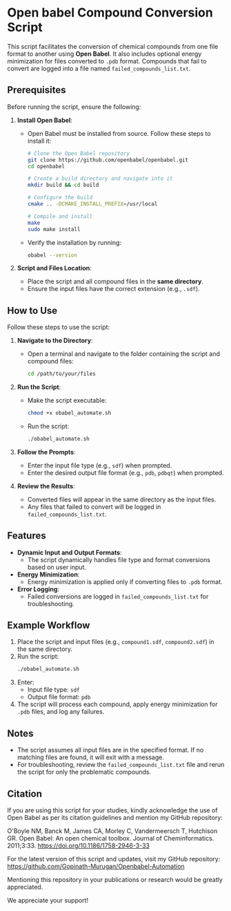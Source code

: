 # Open babel Compound Conversion Script

This script facilitates the conversion of chemical compounds from one file format to another using **Open Babel**. It also includes optional energy minimization for files converted to `.pdb` format. Compounds that fail to convert are logged into a file named `failed_compounds_list.txt`.

## Prerequisites

Before running the script, ensure the following:

1. **Install Open Babel**:
   - Open Babel must be installed from source. Follow these steps to install it:
     ```bash
     # Clone the Open Babel repository
     git clone https://github.com/openbabel/openbabel.git
     cd openbabel
     
     # Create a build directory and navigate into it
     mkdir build && cd build
     
     # Configure the build
     cmake .. -DCMAKE_INSTALL_PREFIX=/usr/local
     
     # Compile and install
     make
     sudo make install
     ```
   - Verify the installation by running:
     ```bash
     obabel --version
     ```

2. **Script and Files Location**:
   - Place the script and all compound files in the **same directory**.
   - Ensure the input files have the correct extension (e.g., `.sdf`).

## How to Use

Follow these steps to use the script:

1. **Navigate to the Directory**:
   - Open a terminal and navigate to the folder containing the script and compound files:
     ```bash
     cd /path/to/your/files
     ```

2. **Run the Script**:
   - Make the script executable:
     ```bash
     chmod +x obabel_automate.sh
     ```
   - Run the script:
     ```bash
     ./obabel_automate.sh
     ```

3. **Follow the Prompts**:
   - Enter the input file type (e.g., `sdf`) when prompted.
   - Enter the desired output file format (e.g., `pdb`, `pdbqt`) when prompted.

4. **Review the Results**:
   - Converted files will appear in the same directory as the input files.
   - Any files that failed to convert will be logged in `failed_compounds_list.txt`.

## Features

- **Dynamic Input and Output Formats**:
  - The script dynamically handles file type and format conversions based on user input.
- **Energy Minimization**:
  - Energy minimization is applied only if converting files to `.pdb` format.
- **Error Logging**:
  - Failed conversions are logged in `failed_compounds_list.txt` for troubleshooting.

## Example Workflow

1. Place the script and input files (e.g., `compound1.sdf`, `compound2.sdf`) in the same directory.
2. Run the script:
   ```bash
   ./obabel_automate.sh
   ```
3. Enter:
   - Input file type: `sdf`
   - Output file format: `pdb`
4. The script will process each compound, apply energy minimization for `.pdb` files, and log any failures.

## Notes

- The script assumes all input files are in the specified format. If no matching files are found, it will exit with a message.
- For troubleshooting, review the `failed_compounds_list.txt` file and rerun the script for only the problematic compounds.

## Citation

If you are using this script for your studies, kindly acknowledge the use of Open Babel as per its citation guidelines and mention my GitHub repository:

O'Boyle NM, Banck M, James CA, Morley C, Vandermeersch T, Hutchison GR. Open Babel: An open chemical toolbox. Journal of Cheminformatics. 2011;3:33. https://doi.org/10.1186/1758-2946-3-33

For the latest version of this script and updates, visit my GitHub repository:
https://github.com/Gopinath-Murugan/Openbabel-Automation

Mentioning this repository in your publications or research would be greatly appreciated.

We appreciate your support!

